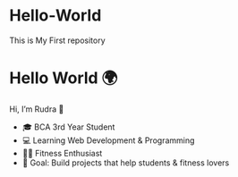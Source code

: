# Hello-World
This is My First repository

# Hello World 🌍
Hi, I’m Rudra 👋  
- 🎓 BCA 3rd Year Student  
- 💻 Learning Web Development & Programming  
- 🏋‍♂ Fitness Enthusiast  
- 🚀 Goal: Build projects that help students & fitness lovers

